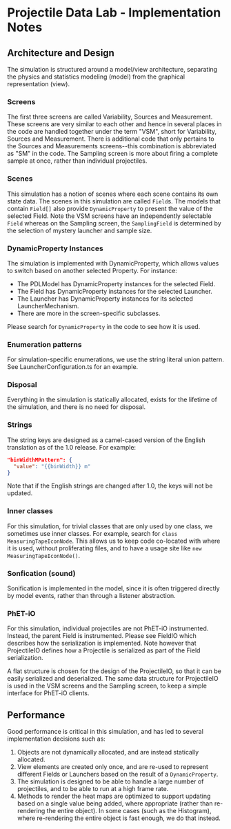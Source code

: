 # Projectile Data Lab - Implementation Notes

## Architecture and Design

The simulation is structured around a model/view architecture, separating the physics and statistics modeling (model)
from the graphical representation (view).

### Screens

The first three screens are called Variability, Sources and Measurement. These screens are very similar to each other
and hence in several places in the code are handled together under the term "VSM", short for Variability, Sources and
Measurement. There is additional code that only pertains to the Sources and Measurements screens--this combination is
abbreviated as "SM" in the code. The Sampling screen is more about firing a complete sample at once, rather than 
individual projectiles.

### Scenes

This simulation has a notion of scenes where each scene contains its own state data. The scenes in this simulation are
called `Field`s. The models that contain `Field[]` also provide `DynamicProperty` to present the value of the selected
Field. Note the VSM screens have an independently selectable `Field` whereas on the Sampling screen, the `SamplingField`
is determined by the selection of mystery launcher and sample size.

### DynamicProperty Instances

The simulation is implemented with DynamicProperty, which allows values to switch based on another selected Property.
For instance:
- The PDLModel has DynamicProperty instances for the selected Field.
- The Field has DynamicProperty instances for the selected Launcher.
- The Launcher has DynamicProperty instances for its selected LauncherMechanism.
- There are more in the screen-specific subclasses.

Please search for `DynamicProperty` in the code to see how it is used.

### Enumeration patterns

For simulation-specific enumerations, we use the string literal union pattern. See LauncherConfiguration.ts for an
example.

### Disposal

Everything in the simulation is statically allocated, exists for the lifetime of the simulation, and there is no need for disposal.

### Strings

The string keys are designed as a camel-cased version of the English translation as of the 1.0 release. For example:

```json
"binWidthMPattern": {
  "value": "{{binWidth}} m"
}
```

Note that if the English strings are changed after 1.0, the keys will not be updated.

### Inner classes

For this simulation, for trivial classes that are only used by one class, we sometimes use inner classes. For example,
search for
`class MeasuringTapeIconNode`. This allows us to keep code co-located with where it is used, without proliferating
files, and to have a usage site like `new MeasuringTapeIconNode()`.

### Sonfication (sound)

Sonification is implemented in the model, since it is often triggered directly by model events, rather than through a listener abstraction.

### PhET-iO

For this simulation, individual projectiles are not PhET-iO instrumented. Instead, the parent Field is instrumented.
Please see FieldIO which describes how the serialization is implemented. Note however that ProjectileIO defines how a
Projectile is serialized as part of the Field serialization.

A flat structure is chosen for the design of the ProjectileIO, so that it can be easily serialized and deserialized. The
same data structure for ProjectileIO is used in the VSM screens and the Sampling screen, to keep a simple interface for
PhET-iO clients.

## Performance

Good performance is critical in this simulation, and has led to several implementation decisions such as:

1. Objects are not dynamically allocated, and are instead statically allocated.
2. View elements are created only once, and are re-used to represent different Fields or Launchers based on the result
   of a `DynamicProperty`.
3. The simulation is designed to be able to handle a large number of projectiles, and to be able to run at a high frame
   rate.
4. Methods to render the heat maps are optimized to support updating based on a single value being added, where
   appropriate (rather than re-rendering the entire object). In some cases (such as the Histogram), where re-rendering
   the entire object is fast enough, we do that instead.
